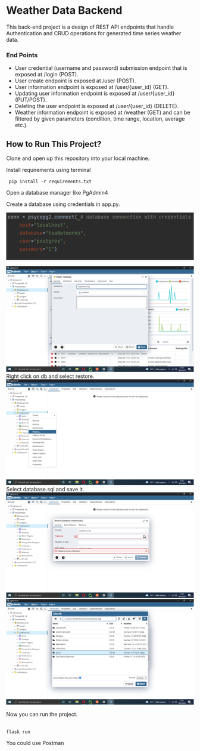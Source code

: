 # Weather Data Backend


This back-end project is a design of REST API endpoints that handle Authentication and CRUD operations for generated
time series weather data.

### End Points
* User credential (username and password) submission endpoint that is exposed at /login (POST).
* User create endpoint is exposed at /user (POST).
* User information endpoint is exposed at /user/{user_id} (GET).
* Updating user information endpoint is exposed at /user/{user_id} (PUT/POST).
* Deleting the user endpoint is exposed at /user/{user_id} (DELETE).
* Weather information endpoint is exposed at /weather (GET) and can be filtered by given
parameters (condition, time range, location, average etc.).


## How to Run This Project?

Clone and open up this repository into your local machine.

Install requirements using terminal
```
 pip install -r requirements.txt

```

Open a database manager like PgAdmin4

Create a database using credentials in app.py.

![ss1](https://github.com/melihyabas/Weather-Data-Backend/blob/main/databasecreation/credent.PNG?raw=true)

![ss1](https://github.com/melihyabas/Weather-Data-Backend/blob/main/databasecreation/ss1.PNG?raw=true)
Right click on db and select restore.
![ss1](https://github.com/melihyabas/Weather-Data-Backend/blob/main/databasecreation/ss2.PNG?raw=true)
Select database.sql and save it.
![ss1](https://github.com/melihyabas/Weather-Data-Backend/blob/main/databasecreation/ss3.PNG?raw=true)
![ss1](https://github.com/melihyabas/Weather-Data-Backend/blob/main/databasecreation/ss4.PNG?raw=true)

Now you can run the project.


```

flask run

```
You could use Postman
